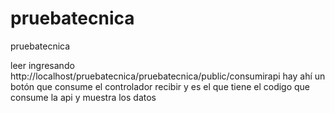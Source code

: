 # pruebatecnica
pruebatecnica

leer ingresando http://localhost/pruebatecnica/pruebatecnica/public/consumirapi hay ahí un botón que consume el controlador recibir y es el 
que tiene el codigo que consume la api y muestra los datos